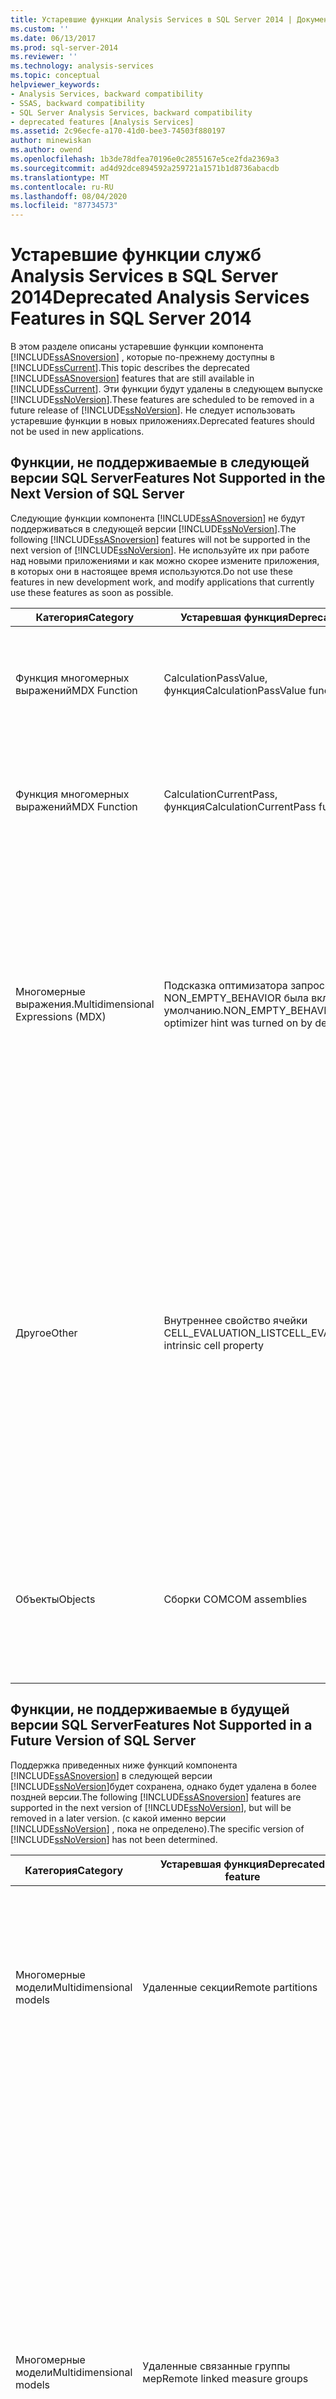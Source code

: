 ```yaml
---
title: Устаревшие функции Analysis Services в SQL Server 2014 | Документация Майкрософт
ms.custom: ''
ms.date: 06/13/2017
ms.prod: sql-server-2014
ms.reviewer: ''
ms.technology: analysis-services
ms.topic: conceptual
helpviewer_keywords:
- Analysis Services, backward compatibility
- SSAS, backward compatibility
- SQL Server Analysis Services, backward compatibility
- deprecated features [Analysis Services]
ms.assetid: 2c96ecfe-a170-41d0-bee3-74503f880197
author: minewiskan
ms.author: owend
ms.openlocfilehash: 1b3de78dfea70196e0c2855167e5ce2fda2369a3
ms.sourcegitcommit: ad4d92dce894592a259721a1571b1d8736abacdb
ms.translationtype: MT
ms.contentlocale: ru-RU
ms.lasthandoff: 08/04/2020
ms.locfileid: "87734573"
---
```

# <a name="deprecated-analysis-services-features-in-sql-server-2014"></a><span data-ttu-id="adf67-102">Устаревшие функции служб Analysis Services в SQL Server 2014</span><span class="sxs-lookup"><span data-stu-id="adf67-102">Deprecated Analysis Services Features in SQL Server 2014</span></span>
  <span data-ttu-id="adf67-103">В этом разделе описаны устаревшие функции компонента [!INCLUDE[ssASnoversion](../includes/ssasnoversion-md.md)] , которые по-прежнему доступны в [!INCLUDE[ssCurrent](../includes/sscurrent-md.md)].</span><span class="sxs-lookup"><span data-stu-id="adf67-103">This topic describes the deprecated [!INCLUDE[ssASnoversion](../includes/ssasnoversion-md.md)] features that are still available in [!INCLUDE[ssCurrent](../includes/sscurrent-md.md)].</span></span> <span data-ttu-id="adf67-104">Эти функции будут удалены в следующем выпуске [!INCLUDE[ssNoVersion](../includes/ssnoversion-md.md)].</span><span class="sxs-lookup"><span data-stu-id="adf67-104">These features are scheduled to be removed in a future release of [!INCLUDE[ssNoVersion](../includes/ssnoversion-md.md)].</span></span> <span data-ttu-id="adf67-105">Не следует использовать устаревшие функции в новых приложениях.</span><span class="sxs-lookup"><span data-stu-id="adf67-105">Deprecated features should not be used in new applications.</span></span>  
  
## <a name="features-not-supported-in-the-next-version-of-sql-server"></a><span data-ttu-id="adf67-106">Функции, не поддерживаемые в следующей версии SQL Server</span><span class="sxs-lookup"><span data-stu-id="adf67-106">Features Not Supported in the Next Version of SQL Server</span></span>  
 <span data-ttu-id="adf67-107">Следующие функции компонента [!INCLUDE[ssASnoversion](../includes/ssasnoversion-md.md)] не будут поддерживаться в следующей версии [!INCLUDE[ssNoVersion](../includes/ssnoversion-md.md)].</span><span class="sxs-lookup"><span data-stu-id="adf67-107">The following [!INCLUDE[ssASnoversion](../includes/ssasnoversion-md.md)] features will not be supported in the next version of [!INCLUDE[ssNoVersion](../includes/ssnoversion-md.md)].</span></span> <span data-ttu-id="adf67-108">Не используйте их при работе над новыми приложениями и как можно скорее измените приложения, в которых они в настоящее время используются.</span><span class="sxs-lookup"><span data-stu-id="adf67-108">Do not use these features in new development work, and modify applications that currently use these features as soon as possible.</span></span>  
  
|<span data-ttu-id="adf67-109">Категория</span><span class="sxs-lookup"><span data-stu-id="adf67-109">Category</span></span>|<span data-ttu-id="adf67-110">Устаревшая функция</span><span class="sxs-lookup"><span data-stu-id="adf67-110">Deprecated feature</span></span>|<span data-ttu-id="adf67-111">Замена</span><span class="sxs-lookup"><span data-stu-id="adf67-111">Replacement</span></span>|  
|--------------|------------------------|-----------------|  
|<span data-ttu-id="adf67-112">Функция многомерных выражений</span><span class="sxs-lookup"><span data-stu-id="adf67-112">MDX Function</span></span>|<span data-ttu-id="adf67-113">CalculationPassValue, функция</span><span class="sxs-lookup"><span data-stu-id="adf67-113">CalculationPassValue function</span></span>|<span data-ttu-id="adf67-114">Нет.</span><span class="sxs-lookup"><span data-stu-id="adf67-114">None.</span></span> <span data-ttu-id="adf67-115">Механизм OLAP управляет этапом вычисления.</span><span class="sxs-lookup"><span data-stu-id="adf67-115">The OLAP engine manages the calculation pass.</span></span> <span data-ttu-id="adf67-116">Эта функция больше не нужна.</span><span class="sxs-lookup"><span data-stu-id="adf67-116">This function is no longer needed.</span></span>|  
|<span data-ttu-id="adf67-117">Функция многомерных выражений</span><span class="sxs-lookup"><span data-stu-id="adf67-117">MDX Function</span></span>|<span data-ttu-id="adf67-118">CalculationCurrentPass, функция</span><span class="sxs-lookup"><span data-stu-id="adf67-118">CalculationCurrentPass function</span></span>|<span data-ttu-id="adf67-119">Нет.</span><span class="sxs-lookup"><span data-stu-id="adf67-119">None.</span></span> <span data-ttu-id="adf67-120">Механизм OLAP управляет этапом вычисления.</span><span class="sxs-lookup"><span data-stu-id="adf67-120">The OLAP engine manages the calculation pass.</span></span> <span data-ttu-id="adf67-121">Эта функция больше не нужна.</span><span class="sxs-lookup"><span data-stu-id="adf67-121">This function is no longer needed.</span></span>|  
|<span data-ttu-id="adf67-122">Многомерные выражения.</span><span class="sxs-lookup"><span data-stu-id="adf67-122">Multidimensional Expressions (MDX)</span></span>|<span data-ttu-id="adf67-123">Подсказка оптимизатора запросов NON_EMPTY_BEHAVIOR была включена по умолчанию.</span><span class="sxs-lookup"><span data-stu-id="adf67-123">NON_EMPTY_BEHAVIOR query optimizer hint was turned on by default.</span></span>|<span data-ttu-id="adf67-124">Подсказка оптимизатора запросов NON_EMPTY_BEHAVIOR будет отключена по умолчанию в будущем выпуске.</span><span class="sxs-lookup"><span data-stu-id="adf67-124">The NON_EMPTY_BEHAVIOR query optimizer hint will be turned off by default in a future release.</span></span> <span data-ttu-id="adf67-125">При неправильном использовании подсказка оптимизации многомерного выражения может выдавать неверные результаты.</span><span class="sxs-lookup"><span data-stu-id="adf67-125">It is an MDX optimization hint that can produce incorrect results when it is not used correctly.</span></span>|  
|<span data-ttu-id="adf67-126">Другое</span><span class="sxs-lookup"><span data-stu-id="adf67-126">Other</span></span>|<span data-ttu-id="adf67-127">Внутреннее свойство ячейки CELL_EVALUATION_LIST</span><span class="sxs-lookup"><span data-stu-id="adf67-127">CELL_EVALUATION_LIST intrinsic cell property</span></span>|<span data-ttu-id="adf67-128">Первоначально предоставлялся список вычисляемых формул, применимых к ячейке.</span><span class="sxs-lookup"><span data-stu-id="adf67-128">Originally provided a list of evaluated formulas that apply to a cell.</span></span> <span data-ttu-id="adf67-129">В данном выпуске Analysis Services это свойство пусто.</span><span class="sxs-lookup"><span data-stu-id="adf67-129">It is blank in this release of Analysis Services.</span></span>  <span data-ttu-id="adf67-130">Порядок вычисления теперь указывается в скрипте многомерных выражений.</span><span class="sxs-lookup"><span data-stu-id="adf67-130">Solve order is now specified in MDX script.</span></span> <span data-ttu-id="adf67-131">Дополнительные сведения см. в разделе [Основные сведения о порядке этапов и порядке вычисления &#40;многомерных выражениях&#41;](multidimensional-models/mdx/mdx-data-manipulation-understanding-pass-order-and-solve-order.md)</span><span class="sxs-lookup"><span data-stu-id="adf67-131">For more information, see [Understanding Pass Order and Solve Order &#40;MDX&#41;](multidimensional-models/mdx/mdx-data-manipulation-understanding-pass-order-and-solve-order.md)</span></span>|  
|<span data-ttu-id="adf67-132">Объекты</span><span class="sxs-lookup"><span data-stu-id="adf67-132">Objects</span></span>|<span data-ttu-id="adf67-133">Сборки COM</span><span class="sxs-lookup"><span data-stu-id="adf67-133">COM assemblies</span></span>|<span data-ttu-id="adf67-134">Использование сборок COM может представлять угрозу безопасности.</span><span class="sxs-lookup"><span data-stu-id="adf67-134">COM assemblies can pose a security risk.</span></span> <span data-ttu-id="adf67-135">Поддержка сборок COM будет удалена в будущем выпуске.</span><span class="sxs-lookup"><span data-stu-id="adf67-135">Support for COM assemblies will be removed in a future release.</span></span>|  
  
## <a name="features-not-supported-in-a-future-version-of-sql-server"></a><span data-ttu-id="adf67-136">Функции, не поддерживаемые в будущей версии SQL Server</span><span class="sxs-lookup"><span data-stu-id="adf67-136">Features Not Supported in a Future Version of SQL Server</span></span>  
 <span data-ttu-id="adf67-137">Поддержка приведенных ниже функций компонента [!INCLUDE[ssASnoversion](../includes/ssasnoversion-md.md)] в следующей версии [!INCLUDE[ssNoVersion](../includes/ssnoversion-md.md)]будет сохранена, однако будет удалена в более поздней версии.</span><span class="sxs-lookup"><span data-stu-id="adf67-137">The following [!INCLUDE[ssASnoversion](../includes/ssasnoversion-md.md)] features are supported in the next version of [!INCLUDE[ssNoVersion](../includes/ssnoversion-md.md)], but will be removed in a later version.</span></span> <span data-ttu-id="adf67-138">(с какой именно версии [!INCLUDE[ssNoVersion](../includes/ssnoversion-md.md)] , пока не определено).</span><span class="sxs-lookup"><span data-stu-id="adf67-138">The specific version of [!INCLUDE[ssNoVersion](../includes/ssnoversion-md.md)] has not been determined.</span></span>  
  
|<span data-ttu-id="adf67-139">Категория</span><span class="sxs-lookup"><span data-stu-id="adf67-139">Category</span></span>|<span data-ttu-id="adf67-140">Устаревшая функция</span><span class="sxs-lookup"><span data-stu-id="adf67-140">Deprecated feature</span></span>|<span data-ttu-id="adf67-141">Замена</span><span class="sxs-lookup"><span data-stu-id="adf67-141">Replacement</span></span>|  
|--------------|------------------------|-----------------|  
|<span data-ttu-id="adf67-142">Многомерные модели</span><span class="sxs-lookup"><span data-stu-id="adf67-142">Multidimensional models</span></span>|<span data-ttu-id="adf67-143">Удаленные секции</span><span class="sxs-lookup"><span data-stu-id="adf67-143">Remote partitions</span></span>|<span data-ttu-id="adf67-144">Нет.</span><span class="sxs-lookup"><span data-stu-id="adf67-144">None.</span></span> <span data-ttu-id="adf67-145">Вместо этого используйте локальные секции.</span><span class="sxs-lookup"><span data-stu-id="adf67-145">Use local partitions instead.</span></span> <span data-ttu-id="adf67-146">Дополнительные сведения см. [в разделе Создание локальной секции и управление ей &#40;Analysis Services&#41;](multidimensional-models/create-and-manage-a-local-partition-analysis-services.md) .</span><span class="sxs-lookup"><span data-stu-id="adf67-146">See [Create and Manage a Local Partition &#40;Analysis Services&#41;](multidimensional-models/create-and-manage-a-local-partition-analysis-services.md) for more information.</span></span>|  
|<span data-ttu-id="adf67-147">Многомерные модели</span><span class="sxs-lookup"><span data-stu-id="adf67-147">Multidimensional models</span></span>|<span data-ttu-id="adf67-148">Удаленные связанные группы мер</span><span class="sxs-lookup"><span data-stu-id="adf67-148">Remote linked measure groups</span></span>|<span data-ttu-id="adf67-149">Удаленная связанная группа мер ― это связанная группа мер, которая использует источник данных на удаленном сервере.</span><span class="sxs-lookup"><span data-stu-id="adf67-149">A remote linked measure group is a linked measure group using a data source on a remote server.</span></span> <span data-ttu-id="adf67-150">Возможность связанной группы мер использовать удаленный источник данных будет планово выведена из эксплуатации.</span><span class="sxs-lookup"><span data-stu-id="adf67-150">The ability to use a remote data source for a linked measure group is now scheduled for deprecation.</span></span><br /><br /> <span data-ttu-id="adf67-151">Замены для этой функции нет.</span><span class="sxs-lookup"><span data-stu-id="adf67-151">There is no replacement for this feature.</span></span> <span data-ttu-id="adf67-152">Вместо нее рекомендуется использовать локальные связанные группы мер.</span><span class="sxs-lookup"><span data-stu-id="adf67-152">We recommend using local linked measure groups instead.</span></span> <span data-ttu-id="adf67-153">Подробнее см. в разделе [Linked Measure Groups](multidimensional-models/linked-measure-groups.md) .</span><span class="sxs-lookup"><span data-stu-id="adf67-153">See [Linked Measure Groups](multidimensional-models/linked-measure-groups.md) for more information.</span></span>|  
|<span data-ttu-id="adf67-154">Многомерные модели</span><span class="sxs-lookup"><span data-stu-id="adf67-154">Multidimensional models</span></span>|<span data-ttu-id="adf67-155">Многомерная обратная запись</span><span class="sxs-lookup"><span data-stu-id="adf67-155">Dimensional writeback</span></span>|<span data-ttu-id="adf67-156">Нет.</span><span class="sxs-lookup"><span data-stu-id="adf67-156">None.</span></span> <span data-ttu-id="adf67-157">Если нужна возможность обратной записи, используйте обратную запись секции.</span><span class="sxs-lookup"><span data-stu-id="adf67-157">Use partition writeback if you require writeback capability.</span></span> <span data-ttu-id="adf67-158">Дополнительные сведения см. в разделе [Set Partition обратной записи](multidimensional-models/set-partition-writeback.md) .</span><span class="sxs-lookup"><span data-stu-id="adf67-158">See [Set Partition Writeback](multidimensional-models/set-partition-writeback.md) for more information.</span></span>|  
|<span data-ttu-id="adf67-159">Многомерные модели</span><span class="sxs-lookup"><span data-stu-id="adf67-159">Multidimensional models</span></span>|<span data-ttu-id="adf67-160">Связанные измерения</span><span class="sxs-lookup"><span data-stu-id="adf67-160">Linked dimensions</span></span>|<span data-ttu-id="adf67-161">Нет.</span><span class="sxs-lookup"><span data-stu-id="adf67-161">None.</span></span> <span data-ttu-id="adf67-162">Можно скопировать измерения в другие модели, а не устанавливать связь с измерением из другой модели.</span><span class="sxs-lookup"><span data-stu-id="adf67-162">Consider copying dimensions to additional models rather than linking to a dimension in another model.</span></span>|  
|<span data-ttu-id="adf67-163">MDX</span><span class="sxs-lookup"><span data-stu-id="adf67-163">MDX</span></span>|<span data-ttu-id="adf67-164">Свойство Non_Empty_Behavior</span><span class="sxs-lookup"><span data-stu-id="adf67-164">Non_Empty_Behavior property</span></span>|<span data-ttu-id="adf67-165">Нет.</span><span class="sxs-lookup"><span data-stu-id="adf67-165">None.</span></span> <span data-ttu-id="adf67-166">При создании вычисляемого элемента ошибочное задание этого свойства увеличивает вероятность возврата неверных результатов.</span><span class="sxs-lookup"><span data-stu-id="adf67-166">When creating a calculated member, setting this property incorrectly increases the likelihood of returning invalid results.</span></span> <span data-ttu-id="adf67-167">В последних оптимизациях ядра OLAP улучшены операции с наборами разреженных данных, что делает это свойство менее релевантным.</span><span class="sxs-lookup"><span data-stu-id="adf67-167">Recent optimizations to the OLAP engine have improved operations over sparse data sets, making this property less relevant.</span></span>|  
  
## <a name="see-also"></a><span data-ttu-id="adf67-168">См. также:</span><span class="sxs-lookup"><span data-stu-id="adf67-168">See Also</span></span>  
 <span data-ttu-id="adf67-169">[Analysis Services обратной совместимости](analysis-services-backward-compatibility.md) </span><span class="sxs-lookup"><span data-stu-id="adf67-169">[Analysis Services Backward Compatibility](analysis-services-backward-compatibility.md) </span></span>  
 [<span data-ttu-id="adf67-170">Неподдерживаемые функции служб Analysis Services в SQL Server 2014</span><span class="sxs-lookup"><span data-stu-id="adf67-170">Discontinued Analysis Services Functionality in SQL Server 2014</span></span>](discontinued-analysis-services-functionality-in-sql-server-2014.md)  
  
  
